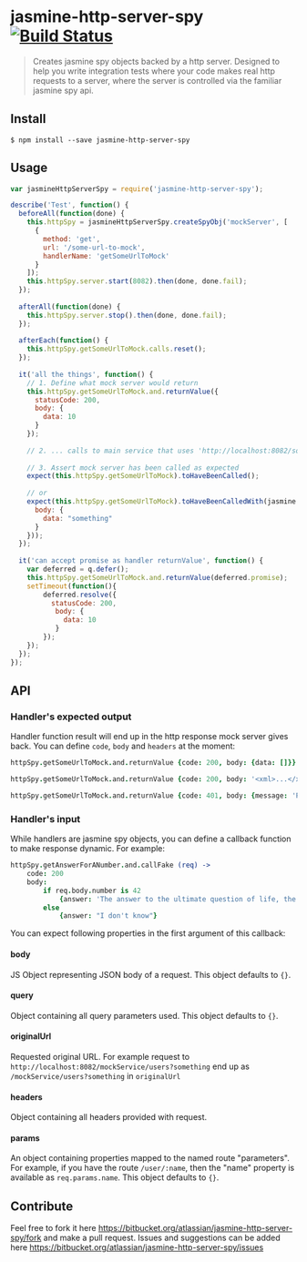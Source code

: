 # jasmine-http-server-spy [![Build Status](https://drone.io/bitbucket.org/atlassian/jasmine-http-server-spy/status.png)](https://drone.io/bitbucket.org/atlassian/jasmine-http-server-spy/latest)

> Creates jasmine spy objects backed by a http server. Designed to help you write integration tests where your code 
makes real http requests to a server, where the server is controlled via the familiar jasmine spy api.
  
 
## Install

```
$ npm install --save jasmine-http-server-spy
```

## Usage

```javascript
var jasmineHttpServerSpy = require('jasmine-http-server-spy');

describe('Test', function() {
  beforeAll(function(done) {
    this.httpSpy = jasmineHttpServerSpy.createSpyObj('mockServer', [
      {
        method: 'get',
        url: '/some-url-to-mock',
        handlerName: 'getSomeUrlToMock'
      }
    ]);
    this.httpSpy.server.start(8082).then(done, done.fail);
  });
  
  afterAll(function(done) {
    this.httpSpy.server.stop().then(done, done.fail);
  });
  
  afterEach(function() {
    this.httpSpy.getSomeUrlToMock.calls.reset();
  });
  
  it('all the things', function() {
    // 1. Define what mock server would return
    this.httpSpy.getSomeUrlToMock.and.returnValue({
      statusCode: 200,
      body: {
        data: 10
      }
    });
    
    // 2. ... calls to main service that uses 'http://localhost:8082/some-url-to-mock'
    
    // 3. Assert mock server has been called as expected
    expect(this.httpSpy.getSomeUrlToMock).toHaveBeenCalled();
    
    // or
    expect(this.httpSpy.getSomeUrlToMock).toHaveBeenCalledWith(jasmine.objectContaining({
      body: {
        data: "something"
      }
    }));
  });
  
  it('can accept promise as handler returnValue', function() {
    var deferred = q.defer(); 
    this.httpSpy.getSomeUrlToMock.and.returnValue(deferred.promise);
    setTimeout(function(){
        deferred.resolve({
          statusCode: 200,
           body: {
             data: 10
           }
        });
    });
  });
});
```

## API

### Handler's expected output

Handler function result will end up in the http response mock server gives back. 
You can define ```code```, ```body``` and ```headers``` at the moment:
 
```coffee
httpSpy.getSomeUrlToMock.and.returnValue {code: 200, body: {data: []}}

httpSpy.getSomeUrlToMock.and.returnValue {code: 200, body: '<xml>...</xml>', headers: {'Content-Type' : 'application/xml'}}

httpSpy.getSomeUrlToMock.and.returnValue {code: 401, body: {message: 'Please login first'}}
```

### Handler's input

While handlers are jasmine spy objects, you can define a callback function to make response dynamic. For example:

```coffee
httpSpy.getAnswerForANumber.and.callFake (req) ->
    code: 200
    body:
        if req.body.number is 42
            {answer: 'The answer to the ultimate question of life, the universe and everything'}
        else
            {answer: "I don't know"}
```

You can expect following properties in the first argument of this callback:
 
#### body

JS Object representing JSON body of a request. This object defaults to ```{}```.
 
#### query

Object containing all query parameters used. This object defaults to ```{}```.

#### originalUrl

Requested original URL. For example request to ```http://localhost:8082/mockService/users?something``` end up as 
```/mockService/users?something``` in ```originalUrl```

#### headers

Object containing all headers provided with request.

#### params

An object containing properties mapped to the named route "parameters". 
For example, if you have the route ```/user/:name```, then the "name" property is available as ```req.params.name```. 
This object defaults to ```{}```.

## Contribute

Feel free to fork it here https://bitbucket.org/atlassian/jasmine-http-server-spy/fork and make a pull request. 
 Issues and suggestions can be added here https://bitbucket.org/atlassian/jasmine-http-server-spy/issues
